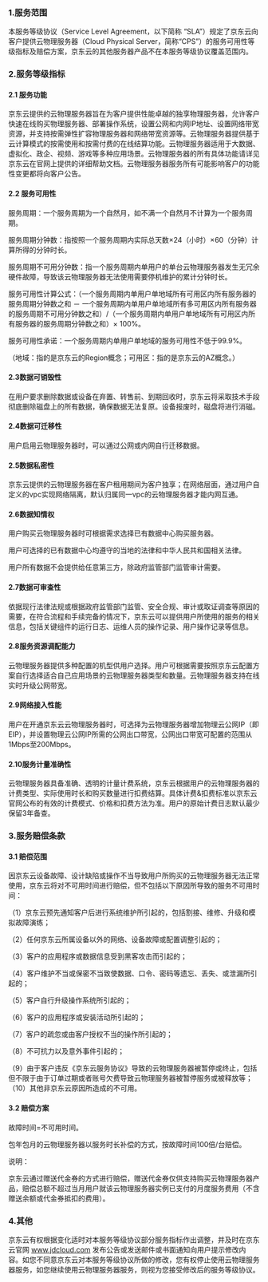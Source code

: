 ### 1.服务范围

本服务等级协议（Service Level Agreement，以下简称 “SLA”）规定了京东云向客户提供云物理服务器（Cloud Physical Server，简称“CPS”）的服务可用性等级指标及赔偿方案，京东云的其他服务器产品不在本服务等级协议覆盖范围内。

### 2.服务等级指标

#### 2.1 服务功能

京东云提供的云物理服务器旨在为客户提供性能卓越的独享物理服务器，允许客户快速在线购买物理服务器、部署操作系统，设置公网和内网IP地址、设置网络带宽资源，并支持按需弹性扩容物理服务器和网络带宽资源等。云物理服务器提供基于云计算模式的按需使用和按需付费的在线结算功能。云物理服务器适用于大数据、虚拟化、政企、视频、游戏等多种应用场景。云物理服务器的所有具体功能请详见京东云在官网上提供的详细帮助文档。云物理服务器服务所有可能影响客户的功能性变更都将向客户公告。

#### 2.2 服务可用性

服务周期：一个服务周期为一个自然月，如不满一个自然月不计算为一个服务周期。

服务周期分钟数：指按照一个服务周期内实际总天数×24（小时）×60（分钟）计算所得的分钟时长。

服务周期不可用分钟数：指一个服务周期内单用户的单台云物理服务器发生无冗余硬件故障，导致该云物理服务器无法使用需要停机维护的累计分钟时长。

服务可用性计算公式：（一个服务周期内单用户单地域所有可用区内所有服务器的服务周期分钟数之和 － 一个服务周期内单用户单地域所有多可用区内所有服务器的服务周期不可用分钟数之和）/（一个服务周期内单用户单地域所有可用区内所有服务器的服务周期分钟数之和）× 100%。

服务可用性承诺：一个服务周期内单用户单地域的服务可用性不低于99.9%。

（地域：指的是京东云的Region概念；可用区：指的是京东云的AZ概念。）

#### 2.3数据可销毁性

在用户要求删除数据或设备在弃置、转售前、到期回收时，京东云将采取技术手段彻底删除磁盘上的所有数据，确保数据无法复原。设备报废时，磁盘将进行消磁。

#### 2.4数据可迁移性

用户启用云物理服务器时，可以通过公网或内网自行迁移数据。

#### 2.5数据私密性

京东云提供的云物理服务器在客户租用期间为客户独享；在网络层面，通过用户自定义的vpc实现网络隔离，默认归属同一vpc的云物理服务器才能内网互通。

#### 2.6数据知情权

用户购买云物理服务器时可根据需求选择已有数据中心购买服务器。

用户可选择的已有数据中心均遵守的当地的法律和中华人民共和国相关法律。

用户所有数据不会提供给任意第三方，除政府监管部门监管审计需要。

#### 2.7数据可审查性

依据现行法律法规或根据政府监管部门监管、安全合规、审计或取证调查等原因的需要，在符合流程和手续完备的情况下，京东云可以提供用户所使用的服务的相关信息，包括关键组件的运行日志、运维人员的操作记录、用户操作记录等信息。

#### 2.8服务资源调配能力

云物理服务器提供多种配置的机型供用户选择。用户可根据需要按照京东云配置方案自行选择适合自己应用场景的云物理服务器类型和数量。云物理服务器支持在线实时升级公网带宽。

#### 2.9网络接入性能

用户在开通京东云云物理服务器时，可选择为云物理服务器增加物理云公网IP（即EIP），并设置物理云公网IP所需的公网出口带宽，公网出口带宽可配置的范围从1Mbps至200Mbps。

#### 2.10服务计量准确性

云物理服务器具备准确、透明的计量计费系统，京东云根据用户的云物理服务器的计费类型、实际使用时长和购买数量进行扣费结算。具体计费&扣费标准以京东云官网公布的有效的计费模式、价格和扣费方法为准。用户的原始计费日志默认最少保留3年备查。

### 3.服务赔偿条款

#### 3.1 赔偿范围

因京东云设备故障、设计缺陷或操作不当导致用户所购买的云物理服务器无法正常使用，京东云将对不可用时间进行赔偿，但不包括以下原因所导致的服务不可用时间：

（1）京东云预先通知客户后进行系统维护所引起的，包括割接、维修、升级和模拟故障演练；

（2）任何京东云所属设备以外的网络、设备故障或配置调整引起的；

（3）客户的应用程序或数据信息受到黑客攻击而引起的；

（4）客户维护不当或保密不当致使数据、口令、密码等遗忘、丢失、或泄漏所引起的；

（5）客户自行升级操作系统所引起的；

（6）客户的应用程序或安装活动所引起的；

（7）客户的疏忽或由客户授权不当的操作所引起的；

（8）不可抗力以及意外事件引起的；

（9）由于客户违反《京东云服务协议》导致的云物理服务器被暂停或终止，包括但不限于由于订单过期或者账号欠费导致云物理服务器被暂停服务或被释放等；
（10）其他非京东云原因所造成的不可用。

#### 3.2 赔偿方案

故障时间=不可用时间。

包年包月的云物理服务器以服务时长补偿的方式，按故障时间100倍/台赔偿。

说明：

京东云通过赠送代金券的方式进行赔偿，赠送代金券仅供支持购买云物理服务器产品，赔偿总额不超过当月用户就该云物理服务器实例已支付的月度服务费用（不含赠送余额或代金券抵扣的费用）。

### 4.其他

京东云有权根据变化适时对本服务等级协议部分服务指标作出调整，并及时在京东云官网 www.jdcloud.com 发布公告或发送邮件或书面通知向用户提示修改内容。如您不同意京东云对本服务等级协议所做的修改，您有权停止使用云物理服务器服务，如您继续使用云物理服务器服务，则视为您接受修改后的服务等级协议。
